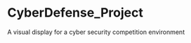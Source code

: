 CyberDefense_Project
====================

A visual display for a cyber security competition environment
